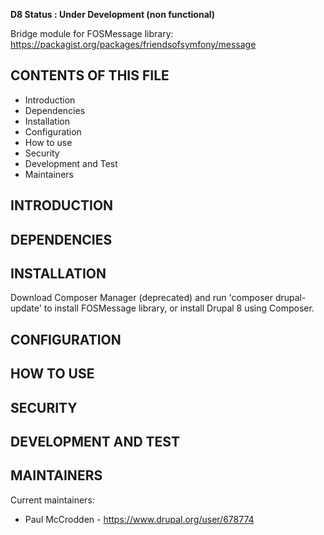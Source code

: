 **D8 Status : Under Development (non functional)**

Bridge module for FOSMessage library: https://packagist.org/packages/friendsofsymfony/message

CONTENTS OF THIS FILE
---------------------
 * Introduction
 * Dependencies
 * Installation
 * Configuration
 * How to use
 * Security
 * Development and Test
 * Maintainers


INTRODUCTION
------------



DEPENDENCIES
------------



INSTALLATION
------------
Download Composer Manager (deprecated) and run 'composer drupal-update' to install FOSMessage library, or install Drupal 8 using Composer.


CONFIGURATION
-------------



HOW TO USE
----------



SECURITY
--------



DEVELOPMENT AND TEST
--------------------


MAINTAINERS
-----------
Current maintainers:
 * Paul McCrodden - https://www.drupal.org/user/678774
